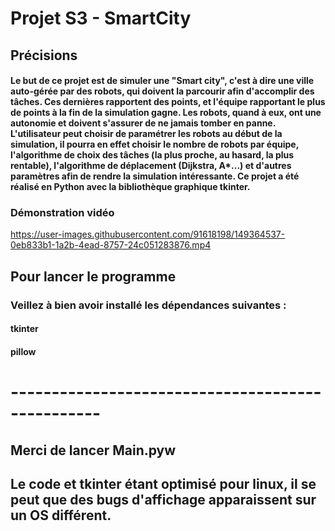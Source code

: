# Projet S3 - SmartCity

## Précisions
#### Le but de ce projet est de simuler une "Smart city", c'est à dire une ville auto-gérée par des robots, qui doivent la parcourir afin d'accomplir des tâches. Ces dernières rapportent des points, et l'équipe rapportant le plus de points à la fin de la simulation gagne. Les robots, quand à eux, ont une autonomie et doivent s'assurer de ne jamais tomber en panne. L'utilisateur peut choisir de paramétrer les robots au début de la simulation, il pourra en effet choisir le nombre de robots par équipe, l'algorithme de choix des tâches (la plus proche, au hasard, la plus rentable), l'algorithme de déplacement (Dijkstra, A*...) et d'autres paramètres afin de rendre la simulation intéressante. Ce projet a été réalisé en Python avec la bibliothèque graphique tkinter.

### Démonstration vidéo

https://user-images.githubusercontent.com/91618198/149364537-0eb833b1-1a2b-4ead-8757-24c051283876.mp4


## Pour lancer le programme
### Veillez à bien avoir installé les dépendances suivantes :

#### tkinter
#### pillow

# -------------------------------------------------

## Merci de lancer Main.pyw

## Le code et tkinter étant optimisé pour linux, il se peut que des bugs d'affichage apparaissent sur un OS différent.
